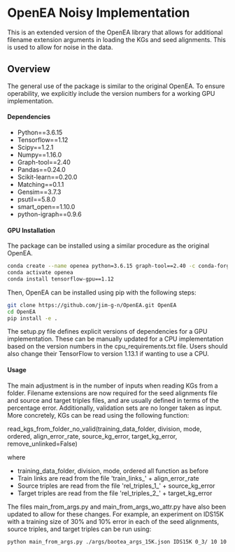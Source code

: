 # OpenEA Noisy Implementation

This is an extended version of the OpenEA library that allows for additional filename extension arguments in loading the KGs and seed alignments. This is used to allow for noise in the data. 

## Overview

The general use of the package is similar to the original OpenEA. To ensure operability, we explicitly include the version numbers for a working GPU implementation. 

#### Dependencies
* Python==3.6.15
* Tensorflow==1.12
* Scipy==1.2.1 
* Numpy==1.16.0
* Graph-tool==2.40
* Pandas==0.24.0
* Scikit-learn==0.20.0
* Matching==0.1.1
* Gensim==3.7.3
* psutil==5.8.0
* smart_open==1.10.0
* python-igraph==0.9.6

#### GPU Installation
The package can be installed using a similar procedure as the original OpenEA.
```bash
conda create --name openea python=3.6.15 graph-tool==2.40 -c conda-forge
conda activate openea
conda install tensorflow-gpu==1.12
```

Then, OpenEA can be installed using pip with the following steps:

```bash
git clone https://github.com/jim-g-n/OpenEA.git OpenEA
cd OpenEA
pip install -e .
```
The setup.py file defines explicit versions of dependencies for a GPU implementation. These can be manually updated for a CPU implementation based on the version numbers in the cpu_requirements.txt file. Users should also change their TensorFlow to version 1.13.1 if wanting to use a CPU.

#### Usage
The main adjustment is in the number of inputs when reading KGs from a folder. Filename extensions are now required for the seed alignments file and source and target triples files, and are usually defined in terms of the percentage error. Additionally, validation sets are no longer taken as input. More concretely, KGs can be read using the following function:

read_kgs_from_folder_no_valid(training_data_folder, division, mode, ordered, align_error_rate, source_kg_error, target_kg_error, remove_unlinked=False)

where
 * training_data_folder, division, mode, ordered all function as before
 * Train links are read from the file 'train_links_' + align_error_rate
 * Source triples are read from the file 'rel_triples_1_' + source_kg_error
 * Target triples are read from the file 'rel_triples_2_' + target_kg_error

The files main_from_args.py and main_from_args_wo_attr.py have also been updated to allow for these changes. For example, an experiment on IDS15K with a training size of 30% and 10% error in each of the seed alignments, source triples, and target triples can be run using:

```bash
python main_from_args.py ./args/bootea_args_15K.json IDS15K 0_3/ 10 10 10
```
